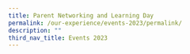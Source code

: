 ```yaml
---
title: Parent Networking and Learning Day
permalink: /our-experience/events-2023/permalink/
description: ""
third_nav_title: Events 2023
---
```

